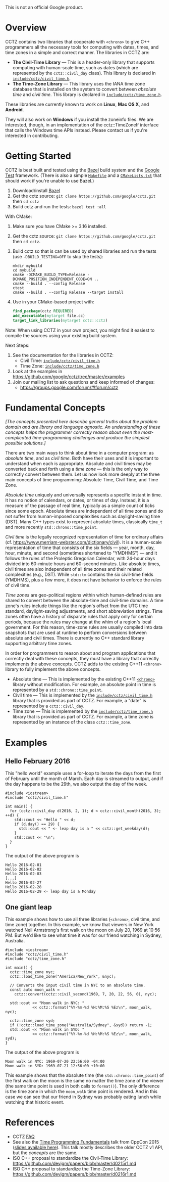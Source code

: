 This is not an official Google product.

# Overview

CCTZ contains two libraries that cooperate with `<chrono>` to give C++
programmers all the necessary tools for computing with dates, times, and time
zones in a simple and correct manner. The libraries in CCTZ are:

*   **The Civil-Time Library** &mdash; This is a header-only library that
    supports computing with human-scale time, such as dates (which are
    represented by the `cctz::civil_day` class). This library is declared in
    [`include/cctz/civil_time.h`](https://github.com/google/cctz/blob/master/include/cctz/civil_time.h).
*   **The Time-Zone Library** &mdash; This library uses the IANA time zone
    database that is installed on the system to convert between *absolute time*
    and *civil time*. This library is declared in
    [`include/cctz/time_zone.h`](https://github.com/google/cctz/blob/master/include/cctz/time_zone.h).

These libraries are currently known to work on **Linux**, **Mac OS X**, and
**Android**.

They will also work on **Windows** if you install the zoneinfo files. We are
interested, though, in an implementation of the cctz::TimeZoneIf interface that
calls the Windows time APIs instead. Please contact us if you're interested in
contributing.

# Getting Started

CCTZ is best built and tested using the [Bazel](https://bazel.io) build system
and the [Google Test](https://github.com/google/googletest) framework. (There is
also a simple [`Makefile`](https://github.com/google/cctz/blob/master/Makefile)
and a
[`CMakeLists.txt`](https://github.com/google/cctz/blob/master/CMakeLists.txt)
that should work if you're unable to use Bazel.)

1.  Download/install
    [Bazel](https://docs.bazel.build/versions/master/install.html)
2.  Get the cctz source: `git clone https://github.com/google/cctz.git` then `cd
    cctz`
3.  Build cctz and run the tests: `bazel test :all`

With CMake:

1.  Make sure you have CMake >= 3.16 installed.
2.  Get the cctz source: `git clone https://github.com/google/cctz.git` then `cd
    cctz`.
3.  Build cctz so that is can be used by shared libraries and run the tests (use
    `-DBUILD_TESTING=OFF` to skip the tests):

        mkdir mybuild
        cd mybuild
        cmake -DCMAKE_BUILD_TYPE=Release -DCMAKE_POSITION_INDEPENDENT_CODE=ON ..
        cmake --build . --config Release
        ctest
        cmake --build . --config Release --target install

4.  Use in your CMake-based project with:

    ```cmake
    find_package(cctz REQUIRED)
    add_executable(mytarget file.cc)
    target_link_libraries(mytarget cctz::cctz)
    ```

Note: When using CCTZ in your own project, you might find it easiest to compile
the sources using your existing build system.

Next Steps:

1.  See the documentation for the libraries in CCTZ:
    *   Civil Time:
        [`include/cctz/civil_time.h`](https://github.com/google/cctz/blob/master/include/cctz/civil_time.h)
    *   Time Zone:
        [`include/cctz/time_zone.h`](https://github.com/google/cctz/blob/master/include/cctz/time_zone.h)
2.  Look at the examples in https://github.com/google/cctz/tree/master/examples
3.  Join our mailing list to ask questions and keep informed of changes:
    *   https://groups.google.com/forum/#!forum/cctz

# Fundamental Concepts

*[The concepts presented here describe general truths about the problem domain
and are library and language agnostic. An understanding of these concepts helps
the programmer correctly reason about even the most-complicated time-programming
challenges and produce the simplest possible solutions.]*

There are two main ways to think about time in a computer program: as *absolute
time*, and as *civil time*. Both have their uses and it is important to
understand when each is appropriate. Absolute and civil times may be converted
back and forth using a *time zone* &mdash; this is the only way to correctly
convert between them. Let us now look more deeply at the three main concepts of
time programming: Absolute Time, Civil Time, and Time Zone.

*Absolute time* uniquely and universally represents a specific instant in time.
It has no notion of calendars, or dates, or times of day. Instead, it is a
measure of the passage of real time, typically as a simple count of ticks since
some epoch. Absolute times are independent of all time zones and do not suffer
from human-imposed complexities such as daylight-saving time (DST). Many C++
types exist to represent absolute times, classically `time_t` and more recently
`std::chrono::time_point`.

*Civil time* is the legally recognized representation of time for ordinary
affairs (cf. https://www.merriam-webster.com/dictionary/civil). It is a
human-scale representation of time that consists of the six fields &mdash; year,
month, day, hour, minute, and second (sometimes shortened to "YMDHMS") &mdash;
and it follows the rules of the Proleptic Gregorian Calendar, with 24-hour days
divided into 60-minute hours and 60-second minutes. Like absolute times, civil
times are also independent of all time zones and their related complexities
(e.g., DST). While `std::tm` contains the six civil-time fields (YMDHMS), plus a
few more, it does not have behavior to enforce the rules of civil time.

*Time zones* are geo-political regions within which human-defined rules are
shared to convert between the absolute-time and civil-time domains. A time
zone's rules include things like the region's offset from the UTC time standard,
daylight-saving adjustments, and short abbreviation strings. Time zones often
have a history of disparate rules that apply only for certain periods, because
the rules may change at the whim of a region's local government. For this
reason, time-zone rules are usually compiled into data snapshots that are used
at runtime to perform conversions between absolute and civil times. There is
currently no C++ standard library supporting arbitrary time zones.

In order for programmers to reason about and program applications that correctly
deal with these concepts, they must have a library that correctly implements the
above concepts. CCTZ adds to the existing C++11 `<chrono>` library to fully
implement the above concepts.

*   Absolute time &mdash; This is implemented by the existing C++11
    [`<chrono>`](https://en.cppreference.com/w/cpp/chrono) library without
    modification. For example, an absolute point in time is represented by a
    `std::chrono::time_point`.
*   Civil time &mdash; This is implemented by the
    [`include/cctz/civil_time.h`](https://github.com/google/cctz/blob/master/include/cctz/civil_time.h)
    library that is provided as part of CCTZ. For example, a "date" is
    represented by a `cctz::civil_day`.
*   Time zone &mdash; This is implemented by the
    [`include/cctz/time_zone.h`](https://github.com/google/cctz/blob/master/include/cctz/time_zone.h)
    library that is provided as part of CCTZ. For example, a time zone is
    represented by an instance of the class `cctz::time_zone`.

# Examples

## Hello February 2016

This "hello world" example uses a for-loop to iterate the days from the first of
February until the month of March. Each day is streamed to output, and if the
day happens to be the 29th, we also output the day of the week.

```
#include <iostream>
#include "cctz/civil_time.h"

int main() {
  for (cctz::civil_day d(2016, 2, 1); d < cctz::civil_month(2016, 3); ++d) {
    std::cout << "Hello " << d;
    if (d.day() == 29) {
      std::cout << " <- leap day is a " << cctz::get_weekday(d);
    }
    std::cout << "\n";
  }
}
```

The output of the above program is

```
Hello 2016-02-01
Hello 2016-02-02
Hello 2016-02-03
[...]
Hello 2016-02-27
Hello 2016-02-28
Hello 2016-02-29 <- leap day is a Monday
```

## One giant leap

This example shows how to use all three libraries (`<chrono>`, civil time, and
time zone) together. In this example, we know that viewers in New York watched
Neil Armstrong's first walk on the moon on July 20, 1969 at 10:56 PM. But we'd
like to see what time it was for our friend watching in Sydney, Australia.

```
#include <iostream>
#include "cctz/civil_time.h"
#include "cctz/time_zone.h"

int main() {
  cctz::time_zone nyc;
  cctz::load_time_zone("America/New_York", &nyc);

  // Converts the input civil time in NYC to an absolute time.
  const auto moon_walk =
    cctz::convert(cctz::civil_second(1969, 7, 20, 22, 56, 0), nyc);

  std::cout << "Moon walk in NYC: "
            << cctz::format("%Y-%m-%d %H:%M:%S %Ez\n", moon_walk, nyc);

  cctz::time_zone syd;
  if (!cctz::load_time_zone("Australia/Sydney", &syd)) return -1;
  std::cout << "Moon walk in SYD: "
            << cctz::format("%Y-%m-%d %H:%M:%S %Ez\n", moon_walk, syd);
}
```

The output of the above program is

```
Moon walk in NYC: 1969-07-20 22:56:00 -04:00
Moon walk in SYD: 1969-07-21 12:56:00 +10:00
```

This example shows that the absolute time (the `std::chrono::time_point`) of the
first walk on the moon is the same no matter the time zone of the viewer (the
same time point is used in both calls to `format()`). The only difference is the
time zone in which the `moon_walk` time point is rendered. And in this case we
can see that our friend in Sydney was probably eating lunch while watching that
historic event.

# References

*   CCTZ [FAQ](https://github.com/google/cctz/wiki/FAQ)
*   See also the [Time Programming Fundamentals](https://youtu.be/2rnIHsqABfM)
    talk from CppCon 2015 ([slides available here](https://goo.gl/ofof4N)). This
    talk mostly describes the older CCTZ v1 API, but the *concepts* are the
    same.
*   ISO C++ proposal to standardize the Civil-Time Library:
    https://github.com/devjgm/papers/blob/master/d0215r1.md
*   ISO C++ proposal to standardize the Time-Zone Library:
    https://github.com/devjgm/papers/blob/master/d0216r1.md

